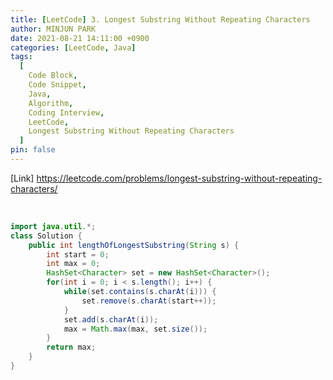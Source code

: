 ```yaml
---
title: [LeetCode] 3. Longest Substring Without Repeating Characters
author: MINJUN PARK
date: 2021-08-21 14:11:00 +0900
categories: [LeetCode, Java]
tags:
  [
    Code Block,
    Code Snippet,
    Java,
    Algorithm,
    Coding Interview,
    LeetCode,
    Longest Substring Without Repeating Characters
  ]
pin: false
---
```



<!-- ![image](https://user-images.githubusercontent.com/88752447/130301842-30ff5467-5bf1-4e27-aa5e-e938de539cee.png) -->

[Link] <https://leetcode.com/problems/longest-substring-without-repeating-characters/>

<br>

```java
import java.util.*;
class Solution {
    public int lengthOfLongestSubstring(String s) {
        int start = 0;
        int max = 0;
        HashSet<Character> set = new HashSet<Character>();
        for(int i = 0; i < s.length(); i++) {
            while(set.contains(s.charAt(i))) {
                set.remove(s.charAt(start++));
            }
            set.add(s.charAt(i));
            max = Math.max(max, set.size());
        }
        return max;
    }
}
```
